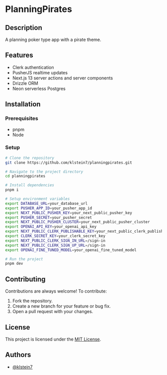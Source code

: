 # PlanningPirates

## Description

A planning poker type app with a pirate theme.

## Features

- Clerk authentication
- PusherJS realtime updates
- Next.js 13 server actions and server components
- Drizzle ORM
- Neon serverless Postgres

## Installation

### Prerequisites

- pnpm
- Node

### Setup

```bash
# Clone the repository
git clone https://github.com/klstein7/planningpirates.git

# Navigate to the project directory
cd planningpirates

# Install dependencies
pnpm i

# Setup environment variables
export DATABASE_URL=your_database_url
export PUSHER_APP_ID=your_pusher_app_id
export NEXT_PUBLIC_PUSHER_KEY=your_next_public_pusher_key
export PUSHER_SECRET=your_pusher_secret
export NEXT_PUBLIC_PUSHER_CLUSTER=your_next_public_pusher_cluster
export OPENAI_API_KEY=your_openai_api_key
export NEXT_PUBLIC_CLERK_PUBLISHABLE_KEY=your_next_public_clerk_publishable_key
export CLERK_SECRET_KEY=your_clerk_secret_key
export NEXT_PUBLIC_CLERK_SIGN_IN_URL=/sign-in
export NEXT_PUBLIC_CLERK_SIGN_UP_URL=/sign-in
export OPENAI_FINE_TUNED_MODEL=your_openai_fine_tuned_model

# Run the project
pnpm dev
```

## Contributing

Contributions are always welcome! To contribute:

1. Fork the repository.
2. Create a new branch for your feature or bug fix.
3. Open a pull request with your changes.

## License

This project is licensed under the [MIT License](LICENSE).

## Authors

- [@klstein7](https://www.github.com/klstein7)
